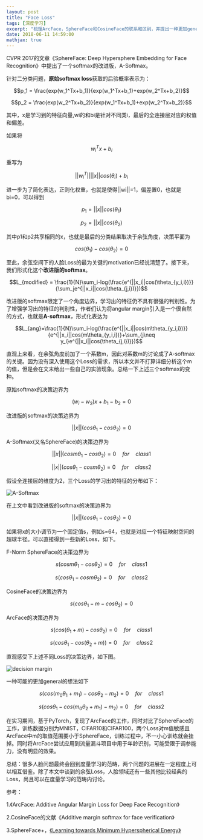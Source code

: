 ```yaml
---
layout: post
title: "Face Loss"
tags: [深度学习]
excerpt: "梳理ArcFace，SphereFace和CosineFace的联系和区别，并提出一种更加general的想法"
date: 2018-06-11 14:59:00
mathjax: true
---
```


<script type="text/javascript" src="http://cdn.mathjax.org/mathjax/latest/MathJax.js?config=default"></script>

CVPR 2017的文章《SphereFace: Deep Hypersphere Embedding for Face Recognition》中提出了一个softmax的改进版，A-Softmax。

针对二分类问题，**原始softmax loss**获取的后验概率表示为：

$$p_1 = \frac{exp(w_1^Tx+b_1)}{exp(w_1^Tx+b_1)+exp(w_2^Tx+b_2)}$$

$$p_2 = \frac{exp(w_2^Tx+b_2)}{exp(w_1^Tx+b_1)+exp(w_2^Tx+b_2)}$$

其中，x是学习到的特征向量,wi的和bi是针对不同类i，最后的全连接层对应的权值和偏差。

如果将

$$w_i^Tx+b_i$$

重写为

$$||w_i^T||||x||cos(\theta_i)+b_i$$

进一步为了简化表达，正则化权重，也就是使得||wi||=1，偏差置0，也就是bi=0，可以得到

$$p_1 = ||x||cos(\theta_1)$$

$$p_2 = ||x||cos(\theta_2)$$

其中p1和p2共享相同的x，也就是最后的分类结果取决于余弦角度，决策平面为

$$cos(\theta_1) - cos(\theta_2) = 0$$

至此，余弦空间下的人脸Loss的最为关键的motivation已经说清楚了。接下来，我们形式化这个**改进版的softmax**。

$$L_{modified} = \frac{1}{N}\sum_i-log(\frac{e^{||x_i||cos(\theta_{y_i,i})}}{\sum_je^{||x_i||cos(\theta_{j,i})}})$$

改进版的softmax限定了一个角度边界，学习出的特征仍不具有很强的判别性。为了增强学习出的特征的判别性，作者们认为将angular margin引入是一个很自然的方式，也就是**A-softmax**，形式化表达为

$$L_{ang}=\frac{1}{N}\sum_i-log(\frac{e^{||x_i||cos(m\theta_{y_i,i})}}{e^{||x_i||cos(m\theta_{y_i,i})}+\sum_{j\neq y_i}e^{||x_i||cos(\theta_{j,i})}})$$

直观上来看，在余弦角度前加了一个系数m，因此对系数m的讨论成了A-softmax的关键。因为没有深入使用这个Loss的需求，所以本文并不打算详细分析这个m的值，但是会在文末给出一些自己的实验现象。总结一下上述三个softmax的变种。

原始softmax的决策边界为

$$(w_i-w_2)x+b_1-b_2=0$$

改进版的softmax的决策边界为

$$||x||(cos\theta_1-cos\theta_2)=0$$

A-Softmax(又名SphereFace)的决策边界为

$$||x||(cosm\theta_1-cos\theta_2)=0\quad for\quad class 1$$

$$||x||(cos\theta_1-cosm\theta_2)=0\quad for\quad class 2$$

假设全连接层的维度为2，三个Loss的学习出的特征的分布如下：

![A-Softmax](http://wx3.sinaimg.cn/mw690/aba7d18bgy1fs77fnyq2zj210405tdij.jpg)

在上文中看到改进版的softmax的决策边界为

$$||x||(cos\theta_1-cos\theta_2)=0$$

如果将x的大小调节为一个固定值s，例如s=64，也就是对应一个特征映射空间的超球半径。可以直接得到一些新的Loss，如下。

F-Norm SphereFace的决策边界为

$$s(cosm\theta_1-cos\theta_2)=0\quad for\quad class 1$$

$$s(cos\theta_1-cosm\theta_2)=0\quad for\quad class 2$$

CosineFace的决策边界为

$$s(cos\theta_1-m-cos\theta_2)=0$$

ArcFace的决策边界为

$$s(cos(\theta_1+m)-cos\theta_2)=0\quad for\quad class 1$$

$$s(cos\theta_1-cos(\theta_2+m))=0\quad for\quad class 2$$

直观感受下上述不同Loss的决策边界，如下图。

![decision margin](http://wx1.sinaimg.cn/mw690/aba7d18bgy1fs78fj4o6xj20hd04z75h.jpg)

一种可能的更加general的想法如下


$$s(cos(m_0\theta_1+m_1)-cos\theta_2-m_2)=0\quad for\quad class 1$$

$$s(cos\theta_1-cos(m_0\theta_2+m_1)-m_2)=0\quad for\quad class 2$$

在实习期间，基于PyTorch，复现了ArcFace的工作，同时对比了SphereFace的工作，训练数据分别为MNIST，CIFAR10和CIFAR100，两个Loss对m值敏感且ArcFace中m的取值范围要小于SphereFace，训练过程中，不一小心训练就会挂掉。同时将ArcFace尝试应用到流量漏斗项目中用于年龄识别，可能受限于调参能力，没有明显的效果。

总结：很多人脸问题最终会回到度量学习的范畴，两个问题的进展在一定程度上可以相互借鉴。除了本文中谈到的余弦Loss，人脸领域还有一些其他比较经典的Loss，尚且可以在度量学习的范畴内讨论。

参考：

1.《ArcFace: Additive Angular Margin Loss for Deep Face Recognition》

2.CosineFace的文献《Additive margin softmax for face verification》

3.SphereFace+，[《Learning towards Minimum Hyperspherical Energy》](https://arxiv.org/pdf/1805.09298.pdf)






















